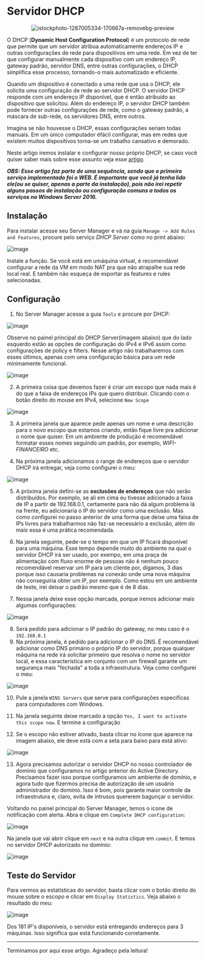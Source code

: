 # Servidor DHCP

<div align="center">

![istockphoto-1287005334-170667a-removebg-preview](https://user-images.githubusercontent.com/104470835/232313043-ad7be7d3-28e5-43da-8403-ac9f8d311ac1.png)

</div>

O DHCP (**Dynamic Host Configuration Protocol**) é um protocolo de rede que permite que um servidor atribua automaticamente endereços IP e outras configurações de rede para dispositivos em uma rede. Em vez de ter que configurar manualmente cada dispositivo com um endereço IP, gateway padrão, servidor DNS, entre outras configurações, o DHCP simplifica esse processo, tornando-o mais automatizado e eficiente.

Quando um dispositivo é conectado a uma rede que usa o DHCP, ele solicita uma configuração de rede ao servidor DHCP. O servidor DHCP responde com um endereço IP disponível, que é então atribuído ao dispositivo que solicitou. Além do endereço IP, o servidor DHCP também pode fornecer outras configurações de rede, como o gateway padrão, a máscara de sub-rede, os servidores DNS, entre outros.

Imagina se não houvesse o DHCP, essas configurações seriam todas manuais. Em um único computador éfácil configurar, mas em redes que existem muitos dispositivos torna-se um trabalho cansativo e demorado. 

Neste artigo iremos instalar e configurar nosso próprio DHCP, se caso você quiser saber mais sobre esse assunto veja esse [artigo](https://learn.microsoft.com/pt-br/windows-server/networking/technologies/dhcp/dhcp-top).

***OBS: Esse artigo faz parte de uma sequência, sendo que o primeiro serviço implementado foi o WEB. É importante que você já tenha lido ele(ou se quiser, apenas a parte da instalação), pois não irei repetir alguns passos de instalação ou configuração comuns a todos os serviços no Windows Server 2016.***

## Instalação

Para instalar acesse seu Server Manager e vá na guia `Manage -> Add Rules and Features`, procure pelo serviço *DHCP Server* como no print abaixo:

![image](https://github.com/wendersoon/WindowsServer/assets/104470835/2759b7d5-42f0-4f97-837e-3296a53c7655)

Instale a função. Se você está em umáquina virtual, é recomendável configurar a rede da VM em modo NAT pra que não atrapalhe sua rede local real. E também não esqueça de exportar as features e rules selecionadas.

## Configuração

1. No Server Manager acesse a guia `Tools` e procure por DHCP:

![image](https://github.com/wendersoon/WindowsServer/assets/104470835/e1a63509-9624-41fa-a764-15f5fb5735da)

Observe no painel principal do DHCP Server(imagem abaixo) que do lado esquerdo estão as opções de configuração do IPv4 e IPv6 assim como configurações de policy e filters. Nesse artigo não trabalharemos com esses últimos, apenas com uma configuração básica para um rede minimamente funcional.

![image](https://github.com/wendersoon/WindowsServer/assets/104470835/a5e3253c-1b3b-4d89-bbf0-9a3d0c7ac1b8)

2. A primeira coisa que devemos fazer é criar um escopo que nada mais é do que a faixa de endereços IPs que quero distribuir. Clicando com o botão direito do mouse em IPv4, selecione `New Scope`

![image](https://github.com/wendersoon/WindowsServer/assets/104470835/98502e5a-61b4-4280-8c36-ced5917d3eae)

3. A primeira janela que aparece pede apenas um nome e uma descrição para o novo escopo que estamos criando, então fique livre pra adicionar o nome que quiser. Em um ambiente de produção é recomendável formatar esses nomes seguindo um padrão, por exemplo, *WIFI-FINANCEIRO* etc.

4. Na próxima janela adicionamos o range de endereços que o servidor DHCP irá entregar, veja como configurei o meu:

![image](https://github.com/wendersoon/WindowsServer/assets/104470835/0163d6ad-ee0b-47ac-8756-227819de43d9)

5. A próxima janela defini-se as **exclusões de endereços** que não serão distribuídos. Por exemplo, se ali em cima eu tivesse adicionado a faixa de IP a partir de 192.168.0.1, certamente para não dá algum problema lá na frente, eu adicionaria o IP do servidor como uma exclusão. Mas como configurei no passo anterior de uma forma que deixe uma faixa de IPs livres para trabalharmos não faz-se necessário a exclusão, além do mais essa é uma prática recomendada.

6. Na janela seguinte, pede-se o tempo em que um IP ficará disponível para uma máquina. Esse tempo depende muito do ambiente na qual o servidor DHCP irá ser usado, por exempo, em uma praça de alimentação com fluxo enorme de pessoas não é nenhum pouco recomendável reservar um IP para um cliente por, digamos, 3 dias porque isso causaria problemas na conexão onde uma nova máquina não conseguiria obter um IP, por exemplo. Como estou em um ambiente de teste, irei deixar o padrão mesmo que é de 8 dias.

7. Nessa janela deixe esse opção marcada, porque iremos adicionar mais algumas configurações:

![image](https://github.com/wendersoon/WindowsServer/assets/104470835/c11562f2-8d78-42a0-b178-02fc75644310)

8. Será pedido para adicionar o IP padrão do gateway, no meu caso é o `192.168.0.1`
9. Na próxima janela, é pedido para adicionar o IP do DNS. É recomendável adicionar como DNS primário o próprio IP do servidor, porque qualquer máquina na rede irá solicitar primeiro que resolva o nome no servidor local, e essa característica em conjunto com um firewall garante um segurança mais "fechada" a toda a infraestrutura. Veja como configurei o meu:

![image](https://github.com/wendersoon/WindowsServer/assets/104470835/ffafb9ea-c270-4881-8d7b-3681e89e4c22)

10. Pule a janela `WINS Servers` que serve para configurações especifícas para computadores com Windows.
11. Na janela seguinte deixe marcado a opção `Yes, I want to activate this scope now`. E termine a configuração

12. Se o escopo não estiver ativado, basta clicar no ícone que aparece na imagem abaixo, ele deve está com a seta para baixo para está ativo:

![image](https://github.com/wendersoon/WindowsServer/assets/104470835/f316ffb0-761f-4a35-87aa-4259af0052c2)

13. Agora precisamos autorizar o servidor DHCP no nosso controlador de domínio que configuramos no artigo anterior do Active Directory. Precisamos fazer isso porque configuramos um ambiente de domínio, e agora tudo que fizermos precisa de autorização de um usuário administrador do domínio. Isso é bom, pois garante maior controle da infraestrutura e, claro, evita de intrusos quererem bagunçar o servidor.

Voltando no painel principal do Server Manager, temos o ícone de notificação com alerta. Abra e clique em `Complete DHCP configuration`:

![image](https://github.com/wendersoon/WindowsServer/assets/104470835/cd62896e-0927-451e-a67f-86a7fdd5ba69)

Na janela que vai abrir clique em `next` e na outra clique em `commit`. E temos no servidor DHCP autorizado no domínio:

![image](https://github.com/wendersoon/WindowsServer/assets/104470835/566c935c-5d2d-4b7a-99f3-0c55ea3dfb20)


## Teste do Servidor


Para vermos as estatísticas do servidor, basta clicar com o botão direito do mouse sobre o escopo e clicar em `Display Statistics`. Veja abaixo o resultado do meu:

![image](https://github.com/wendersoon/WindowsServer/assets/104470835/b532b140-33cb-4a61-ae2d-dc087a188882)

Dos 181 IP's disponíveis, o servidor está entregando endereços para 3 máquinas. Isso significa que está funcionando corretamente.

---

Terminamos por aqui esse artigo. Agradeço pela leitura!


